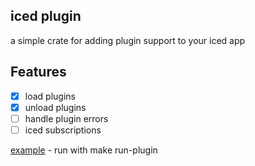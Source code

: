 ## iced plugin

a simple crate for adding plugin support to your iced app

## Features
- [x] load plugins
- [x] unload plugins
- [ ] handle plugin errors
- [ ] iced subscriptions

[example](../examples/plugin/plugin_example) - run with make run-plugin

